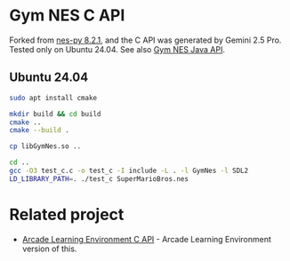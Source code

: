 # Gym NES C API

Forked from [nes-py 8.2.1](https://github.com/Kautenja/nes-py/tree/8.2.1), and the C API was generated by Gemini 2.5 Pro.
Tested only on Ubuntu 24.04. See also [Gym NES Java API](https://github.com/yukoba/Gym-NES-Java-API).

## Ubuntu 24.04

```sh
sudo apt install cmake

mkdir build && cd build
cmake ..
cmake --build .

cp libGymNes.so ..

cd ..
gcc -O3 test_c.c -o test_c -I include -L . -l GymNes -l SDL2
LD_LIBRARY_PATH=. ./test_c SuperMarioBros.nes
```

# Related project

- [Arcade Learning Environment C API](https://github.com/yukoba/Arcade-Learning-Environment-C-API) - Arcade Learning Environment version of this.
